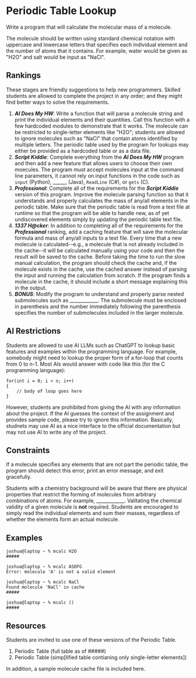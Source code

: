 # Periodic Table Lookup #
Write a program that will calculate the molecular mass of a molecule.

The molecule should be written using standard chemical notation with uppercase and lowercase letters that specifies each individual element and the number of atoms that it contains. For example, water would be given as "H2O" and salt would be input as "NaCl".

## Rankings ##
These stages are friendly suggestions to help new programmers. Skilled students are allowed to complete the project in any order; and they might find better ways to solve the requirements.
1. ***AI Does My HW***: Write a function that will parse a molecule string and print the individual elements and their quantities. Call this function with a few hardcoded modules to demonstrate that it works. The molecule can be restricted to single-letter elements like "H2O"; students are allowed to ignore molecules such as "NaCl" that contain atoms identified by multiple letters. The periodic table used by the program for lookups may either be provided as a hardcoded table or as a data file.
2. ***Script Kiddie***: Complete everything from the ***AI Does My HW*** program and then add a new feature that allows users to choose their own moecules. The program must accept molecules input at the command line parameters, it cannot rely on input functions in the code such as `input` (Python), ______ (Java), `ReadLine` (C#), or `gets` (C).
3. ***Professional***: Complete all of the requirements for the ***Script Kiddie*** version of this program. Improve the molecule parsing function so that it understands and properly calculates the mass of any/all elements in the periodic table. Make sure that the periodic table is read from a text file at runtime so that the program will be able to handle new, as of yet undiscovered elements simply by updating the periodic table text file.
4. ***1337 H@cker***:  In addition to completing all of the requirements for the ***Professional*** ranking, add a caching feature that will save the molecular formula and mass of any/all inputs to a text file. Every time that a new molecule is calculated--e.g., a molecule that is not already included in the cache--it will be calculated manually using your code and then the result will be saved to the cache. Before taking the time to run the slow manual calculation, the program should check the cache and, if the molecule exists in the cache, use the cached answer instead of parsing the input and running the calculation from scratch. If the program finds a molecule in the cache, it should include a short message explaining this in the output.
5. ***BONUS***: Modify the program to understand and properly parse nested submolecules such as ____________. The submolecule must be enclosed in parenthesis and the number immediately following the parenthesis specifies the number of submolecules included in the larger molecule.

## AI Restrictions ##
Students are allowed to use AI LLMs such as ChatGPT to lookup basic features and examples within the programming language. For example, somebody might need to lookup the proper form of a for-loop that counts from 0 to n-1. Most AIs would answer with code like this (for the C programming language):
```
for(int i = 0; i < n; i++)
{
    // body of loop goes here
}
```

However, students are prohibited from giving the AI with any information about the project. If the AI guesses the context of the assignment and provides sample code, please try to ignore this information. Basically, studnets may use AI as a nice interface to the official documentation but may not use AI to write any of the project.

## Constraints ##
If a molecule specifies any elements that are not part the periodic table, the program should detect this error, print an error message, and exit gracefully.

Students with a chemistry background will be aware that there are physical properties that restrict the forming of molecules from arbitrary combinations of atoms. For example, ____________. Valitating the chemical validity of a given molecule is **not** required. Students are encouraged to simply read the individual elements and sum their masses, regardless of whether the elements form an actual molecule.

## Examples ##
```
joshua@laptop ~ % mcalc H2O
#####

joshua@laptop ~ % mcalc ASDFG
Error: molecule 'A' is not a valid element

joshua@laptop ~ % mcalc NaCl
Found molecule 'NaCl' in cache
#####

joshua@laptop ~ % mcalc ()
#####

```

## Resources ##
Students are invited to use one of these versions of the Periodic Table.
1. Periodic Table (full table as of #####)
2. Periodic Table (simp[lified table contianing only single-letter elements])

In addition, a sample molecule cache file is included here.